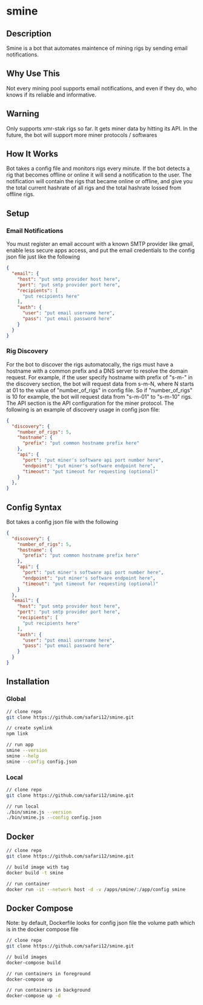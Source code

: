 # smine

## Description
Smine is a bot that automates maintence of mining rigs by sending email notifications.

## Why Use This
Not every mining pool supports email notifications, and even if they do, who knows if its reliable and informative.

## Warning
Only supports xmr-stak rigs so far. It gets miner data by hitting its API. In the future, the bot will support more miner protocols / softwares

## How It Works
Bot takes a config file and monitors rigs every minute.
If the bot detects a rig that becomes offline or online it will send a notification to the user. The notification will contain the rigs that became online or offline, and give you the total current hashrate of all rigs and the total hashrate lossed from offline rigs.

## Setup

### Email Notifications
You must register an email account with a known SMTP provider like gmail, enable less secure apps access, and put the email credentials to the config json file just like the following

```json
{
  "email": {
    "host": "put smtp provider host here",
    "port": "put smtp provider port here",
    "recipients": [
      "put recipients here"
    ],
    "auth": {
      "user": "put email username here",
      "pass": "put email password here"
    }
  }
}
```

### Rig Discovery
For the bot to discover the rigs automatocally, the rigs must have a hostname with a common prefix and a DNS server to resolve the domain request. For example, if the user specify hostname with prefix of "s-m-" in the discovery section, the bot will request data from s-m-N, where N starts at 01 to the value of "number_of_rigs" in config file. So if "number_of_rigs" is 10 for example, the bot will request data from "s-m-01" to "s-m-10" rigs. The API section is the API configuration for the miner protocol. The following is an example of discovery usage in config json file:

```json
{
  "discovery": {
    "number_of_rigs": 5,
    "hostname": {
      "prefix": "put common hostname prefix here"
    },
    "api": {
      "port": "put miner's software api port number here",
      "endpoint": "put miner's software endpoint here",
      "timeout": "put timeout for requesting (optional)"
    }
  },
}
```

## Config Syntax
Bot takes a config json file with the following

```json
{
  "discovery": {
    "number_of_rigs": 5,
    "hostname": {
      "prefix": "put common hostname prefix here"
    },
    "api": {
      "port": "put miner's software api port number here",
      "endpoint": "put miner's software endpoint here",
      "timeout": "put timeout for requesting (optional)"
    }
  },
  "email": {
    "host": "put smtp provider host here",
    "port": "put smtp provider port here",
    "recipients": [
      "put recipients here"
    ],
    "auth": {
      "user": "put email username here",
      "pass": "put email password here"
    }
  }
}
```

## Installation

### Global
```bash
// clone repo
git clone https://github.com/safari12/smine.git

// create symlink
npm link

// run app
smine --version
smine --help
smine --config config.json
```

### Local
```bash
// clone repo
git clone https://github.com/safari12/smine.git

// run local
./bin/smine.js --version
./bin/smine.js --config config.json
```

## Docker

```bash
// clone repo
git clone https://github.com/safari12/smine.git

// build image with tag
docker build -t smine

// run container
docker run -it --network host -d -v /apps/smine/:/app/config smine
```

## Docker Compose

Note: by default, Dockerfile looks for config json file the volume path which is in the docker compose file

```bash
// clone repo
git clone https://github.com/safari12/smine.git

// build images
docker-compose build

// run containers in foreground
docker-compose up

// run containers in background
docker-compose up -d
```
